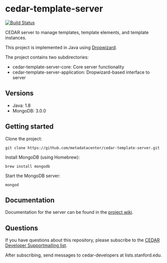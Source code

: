 # cedar-template-server

[![Build Status](https://travis-ci.org/metadatacenter/cedar-template-server.svg?branch=master)](https://travis-ci.org/metadatacenter/cedar-template-server)

CEDAR server to manage templates, template elements, and template instances.

This project is implemented in Java using [Dropwizard](http://www.dropwizard.io/).

The project contains two subdirectories:

- cedar-template-server-core: Core server functionality
- cedar-template-server-application: Dropwizard-based interface to server

## Versions

* Java: 1.8
* MongoDB: 3.0.0

## Getting started

Clone the project:

    git clone https://github.com/metadatacenter/cedar-template-server.git

Install MongoDB (using Homebrew):

    brew install mongodb

Start the MongoDB server:

    mongod

## Documentation

Documentation for the server can be found in the [project wiki](https://github.com/metadatacenter/cedar-docs/wiki).

## Questions

If you have questions about this repository, please subscribe to the
[CEDAR Developer Supportmailing list](https://mailman.stanford.edu/mailman/listinfo/cedar-developers).

After subscribing, send messages to cedar-developers at lists.stanford.edu.


